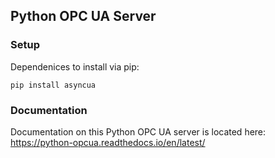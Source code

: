 ## Python OPC UA Server

### Setup
Dependenices to install via pip:
```
pip install asyncua
```

### Documentation
Documentation on this Python OPC UA server is located here: https://python-opcua.readthedocs.io/en/latest/

